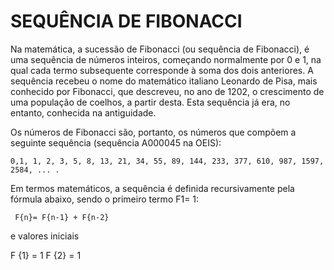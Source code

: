 # SEQUÊNCIA DE FIBONACCI

Na matemática, a sucessão de Fibonacci (ou sequência de Fibonacci), é uma sequência de números inteiros, começando normalmente por 0 e 1, 
na qual cada termo subsequente corresponde à soma dos dois anteriores. A sequência recebeu o nome do matemático italiano Leonardo de Pisa, 
mais conhecido por Fibonacci, que descreveu, no ano de 1202, o crescimento de uma população de coelhos, a partir desta. Esta sequência já era, 
no entanto, conhecida na antiguidade.

Os números de Fibonacci são, portanto, os números que compõem a seguinte sequência (sequência A000045 na OEIS):

    0,1, 1, 2, 3, 5, 8, 13, 21, 34, 55, 89, 144, 233, 377, 610, 987, 1597, 2584, ... .

Em termos matemáticos, a sequência é definida recursivamente pela fórmula abaixo, sendo o primeiro termo F1= 1:

     F{n}= F{n-1} + F{n-2} 

e valores iniciais

 F {1} = 1 
 F {2} = 1

